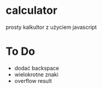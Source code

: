 # calculator
prosty kalkultor z użyciem javascript
# To Do
- dodać backspace
- wielokrotne znaki
- overflow result
